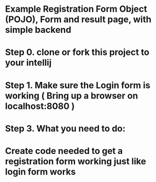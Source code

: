 

# Example Registration Form Object (POJO), Form and result page, with simple backend

# Step 0.   clone or fork this project to your intellij

# Step 1.  Make sure the Login form is working ( Bring up a browser on localhost:8080 )

# Step 3. What you need to do: 
#         Create code needed to get a registration form working just like login form works
